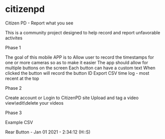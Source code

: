 # citizenpd
Citizen PD - Report what you see

This is a community project designed to help record and report unfavorable activites

Phase 1

The goal of this mobile APP is to
Allow user to record the timestamps for one or more cameras so as to make it easier
The app should allow for multiple buttons on the screen
Each button can have a custom text
When clicked the button will record the button ID 
Export CSV time log - most recent at the top

Phase 2

Create account or Login to CitizenPD site
Upload and tag a video
view\edit\delete your videos

Phase 3


Example CSV

Rear Button - Jan 01 2021 - 2:34:12 (H::S)

